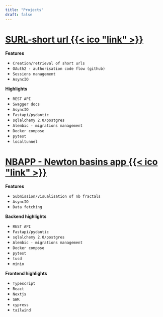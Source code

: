 ```yaml
---
title: "Projects"
draft: false
---
```



# [SURL-short url {{< ico "link" >}}](https://github.com/fmagno/surl)

**Features**

- `Creation/retrieval of short urls`
- `OAuth2 - authorisation code flow (github)`
- `Sessions management`
- `AsyncIO`

**Highlights**

- `REST API`
- `Swagger docs`
- `AsyncIO`
- `Fastapi/pydantic`
- `sqlalchemy 2.0/postgres`
- `Alembic - migrations management`
- `Docker compose`
- `pytest`
- `localtunnel`


# [NBAPP - Newton basins app {{< ico "link" >}}](https://github.com/MagnoBrothers/nbapp)

**Features**

- `Submission/visualisation of nb fractals`
- `AsyncIO`
- `Data fetching`

**Backend highlights**

- `REST API`
- `Fastapi/pydantic`
- `sqlalchemy 2.0/postgres`
- `Alembic - migrations management`
- `Docker compose`
- `pytest`
- `tusd`
- `minio`

**Frontend highlights**

- `Typescript`
- `React`
- `Nextjs`
- `SWR`
- `cypress`
- `tailwind`
